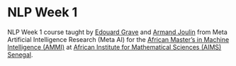 # NLP Week 1
 NLP Week 1 course taught by [Edouard Grave](https://ai.facebook.com/people/edouard-grave) and [Armand Joulin](https://research.facebook.com/people/joulin-armand/) from Meta Artificial Intelligence Research (Meta AI) for the  [African Master’s in Machine Intelligence (AMMI)](https://aimsammi.org/) at [ African Institute for Mathematical Sciences (AIMS) Senegal](https://aims-senegal.org/).
 


